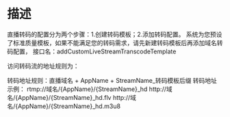 # 描述
 
直播转码的配置分为两个步骤：1.创建转码模板；2.添加转码配置。
系统为您预设了标准质量模板，如果不能满足您的转码需求，请先新建转码模板后再添加域名转码配置，
接口名：addCustomLiveStreamTranscodeTemplate

访问转码流的地址规则为：

转码地址规则：直播域名 + AppName + StreamName_转码模板后缀
转码地址示例：
        rtmp://域名/{AppName}/{StreamName}_hd
        http://域名/{AppName}/{StreamName}_hd.flv
        http://域名/{AppName}/{StreamName}_hd.m3u8

